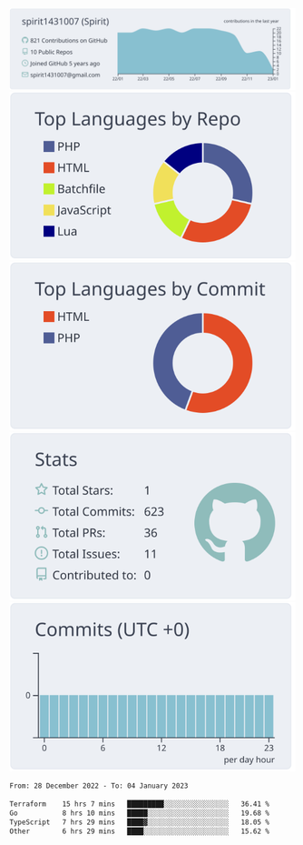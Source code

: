 [![](https://raw.githubusercontent.com/spirit1431007/spirit1431007/master/profile-summary-card-output/nord_bright/0-profile-details.svg)](https://git.io/spiritx)
[![](https://raw.githubusercontent.com/spirit1431007/spirit1431007/master/profile-summary-card-output/nord_bright/1-repos-per-language.svg)](https://git.io/spiritx) [![](https://raw.githubusercontent.com/spirit1431007/spirit1431007/master/profile-summary-card-output/nord_bright/2-most-commit-language.svg)](https://git.io/spiritx)
[![](https://raw.githubusercontent.com/spirit1431007/spirit1431007/master/profile-summary-card-output/nord_bright/3-stats.svg)](https://git.io/spiritx) [![](https://raw.githubusercontent.com/spirit1431007/spirit1431007/master/profile-summary-card-output/nord_bright/4-productive-time.svg)](https://git.io/spiritx)

<!--START_SECTION:waka-->

```text
From: 28 December 2022 - To: 04 January 2023

Terraform    15 hrs 7 mins   █████████░░░░░░░░░░░░░░░░   36.41 %
Go           8 hrs 10 mins   █████░░░░░░░░░░░░░░░░░░░░   19.68 %
TypeScript   7 hrs 29 mins   ████▓░░░░░░░░░░░░░░░░░░░░   18.05 %
Other        6 hrs 29 mins   ████░░░░░░░░░░░░░░░░░░░░░   15.62 %
```

<!--END_SECTION:waka-->
